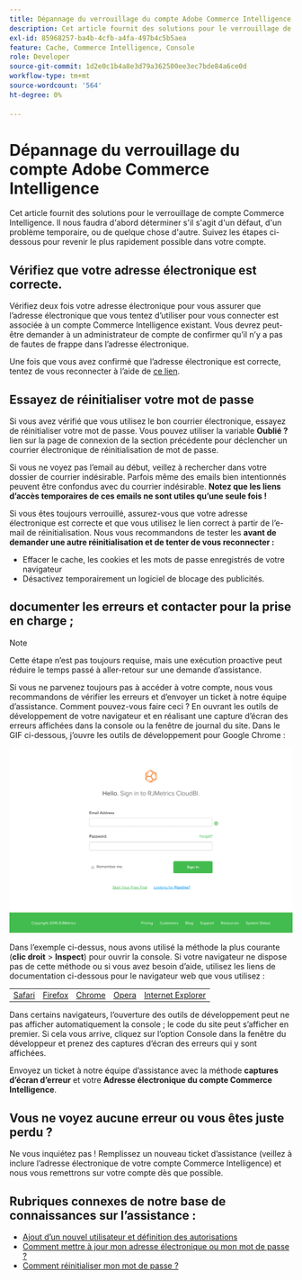 ```yaml
---
title: Dépannage du verrouillage du compte Adobe Commerce Intelligence
description: Cet article fournit des solutions pour le verrouillage de compte Adobe Commerce Intelligence. Il nous faudra d'abord déterminer s'il s'agit d'un défaut, d'un problème temporaire, ou de quelque chose d'autre. Suivez les étapes ci-dessous pour revenir le plus rapidement possible dans votre compte.
exl-id: 85968257-ba4b-4cfb-a4fa-497b4c5b5aea
feature: Cache, Commerce Intelligence, Console
role: Developer
source-git-commit: 1d2e0c1b4a8e3d79a362500ee3ec7bde84a6ce0d
workflow-type: tm+mt
source-wordcount: '564'
ht-degree: 0%

---
```


# Dépannage du verrouillage du compte Adobe Commerce Intelligence

<!--
BOB: Is this in TOC?
-->

Cet article fournit des solutions pour le verrouillage de compte Commerce Intelligence. Il nous faudra d&#39;abord déterminer s&#39;il s&#39;agit d&#39;un défaut, d&#39;un problème temporaire, ou de quelque chose d&#39;autre. Suivez les étapes ci-dessous pour revenir le plus rapidement possible dans votre compte.

## Vérifiez que votre adresse électronique est correcte.

Vérifiez deux fois votre adresse électronique pour vous assurer que l’adresse électronique que vous tentez d’utiliser pour vous connecter est associée à un compte Commerce Intelligence existant. Vous devrez peut-être demander à un administrateur de compte de confirmer qu’il n’y a pas de fautes de frappe dans l’adresse électronique.

Une fois que vous avez confirmé que l’adresse électronique est correcte, tentez de vous reconnecter à l’aide de [ce lien](https://dashboard.rjmetrics.com/v2/session/create#/).

## Essayez de réinitialiser votre mot de passe

Si vous avez vérifié que vous utilisez le bon courrier électronique, essayez de réinitialiser votre mot de passe. Vous pouvez utiliser la variable **Oublié ?** lien sur la page de connexion de la section précédente pour déclencher un courrier électronique de réinitialisation de mot de passe.

Si vous ne voyez pas l’email au début, veillez à rechercher dans votre dossier de courrier indésirable. Parfois même des emails bien intentionnés peuvent être confondus avec du courrier indésirable. **Notez que les liens d’accès temporaires de ces emails ne sont utiles qu’une seule fois !**

Si vous êtes toujours verrouillé, assurez-vous que votre adresse électronique est correcte et que vous utilisez le lien correct à partir de l’e-mail de réinitialisation. Nous vous recommandons de tester les **avant de demander une autre réinitialisation et de tenter de vous reconnecter :**

* Effacer le cache, les cookies et les mots de passe enregistrés de votre navigateur
* Désactivez temporairement un logiciel de blocage des publicités.

## documenter les erreurs et contacter pour la prise en charge ;

>[!NOTE]
>
>Cette étape n’est pas toujours requise, mais une exécution proactive peut réduire le temps passé à aller-retour sur une demande d’assistance.

Si vous ne parvenez toujours pas à accéder à votre compte, nous vous recommandons de vérifier les erreurs et d’envoyer un ticket à notre équipe d’assistance. Comment pouvez-vous faire ceci ? En ouvrant les outils de développement de votre navigateur et en réalisant une capture d’écran des erreurs affichées dans la console ou la fenêtre de journal du site. Dans le GIF ci-dessous, j’ouvre les outils de développement pour Google Chrome :

![Ouverture des outils de développement de Chrome.](assets/Opening_Chrome_dev_tools.gif)

Dans l’exemple ci-dessus, nous avons utilisé la méthode la plus courante (**clic droit** > **Inspect**) pour ouvrir la console. Si votre navigateur ne dispose pas de cette méthode ou si vous avez besoin d’aide, utilisez les liens de documentation ci-dessous pour le navigateur web que vous utilisez :

<table>
<tbody>
<tr>
<td><a href="https://www.technipages.com/mac-os-x-enable-web-inspector-in-safari">Safari</a></td>
<td><a href="https://developer.mozilla.org/en-US/docs/Tools/Web_Console/Opening_the_Web_Console">Firefox</a></td>
<td><a href="https://developers.google.com/web/tools/chrome-devtools/?hl=en">Chrome</a></td>
<td><a href="https://www.opera.com/dragonfly/documentation/">Opera</a></td>
<td><a href="https://msdn.microsoft.com/en-us/library/gg589512(v=vs.85).aspx#OpeningTools">Internet Explorer</a></td>
</tr>
</tbody>
</table>

Dans certains navigateurs, l’ouverture des outils de développement peut ne pas afficher automatiquement la console ; le code du site peut s’afficher en premier. Si cela vous arrive, cliquez sur l’option Console dans la fenêtre du développeur et prenez des captures d’écran des erreurs qui y sont affichées.

Envoyez un ticket à notre équipe d’assistance avec la méthode **captures d’écran d’erreur** et votre **Adresse électronique du compte Commerce Intelligence**.

## Vous ne voyez aucune erreur ou vous êtes juste perdu ?

Ne vous inquiétez pas ! Remplissez un nouveau ticket d’assistance (veillez à inclure l’adresse électronique de votre compte Commerce Intelligence) et nous vous remettrons sur votre compte dès que possible.

## Rubriques connexes de notre base de connaissances sur l’assistance :

* [Ajout d’un nouvel utilisateur et définition des autorisations](https://experienceleague.adobe.com/docs/commerce-business-intelligence/mbi/administrator/user-mgmt/user-management.html)
* [Comment mettre à jour mon adresse électronique ou mon mot de passe ?](https://experienceleague.adobe.com/docs/commerce-business-intelligence/mbi/administrator/user-mgmt/create-user.html)
* [Comment réinitialiser mon mot de passe ?](https://experienceleague.adobe.com/docs/commerce-business-intelligence/mbi/administrator/user-mgmt/reset-password.html)
